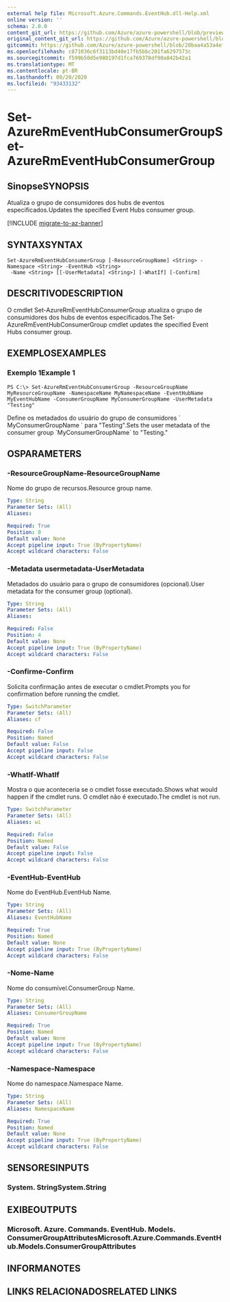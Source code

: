 ```yaml
---
external help file: Microsoft.Azure.Commands.EventHub.dll-Help.xml
online version: ''
schema: 2.0.0
content_git_url: https://github.com/Azure/azure-powershell/blob/preview/src/ResourceManager/EventHub/Commands.EventHub/help/Set-AzureRmEventHubConsumerGroup.md
original_content_git_url: https://github.com/Azure/azure-powershell/blob/preview/src/ResourceManager/EventHub/Commands.EventHub/help/Set-AzureRmEventHubConsumerGroup.md
gitcommit: https://github.com/Azure/azure-powershell/blob/28baa4a53a4efceb1197c032a8db08e199f0858d
ms.openlocfilehash: c871036c6f3113bd40e17fb5bbc201fa6297573c
ms.sourcegitcommit: f599b50d5e980197d1fca769378df90a842b42a1
ms.translationtype: MT
ms.contentlocale: pt-BR
ms.lasthandoff: 08/20/2020
ms.locfileid: "93433132"
---
```

# <span data-ttu-id="0372b-101">Set-AzureRmEventHubConsumerGroup</span><span class="sxs-lookup"><span data-stu-id="0372b-101">Set-AzureRmEventHubConsumerGroup</span></span>

## <span data-ttu-id="0372b-102">Sinopse</span><span class="sxs-lookup"><span data-stu-id="0372b-102">SYNOPSIS</span></span>
<span data-ttu-id="0372b-103">Atualiza o grupo de consumidores dos hubs de eventos especificados.</span><span class="sxs-lookup"><span data-stu-id="0372b-103">Updates the specified Event Hubs consumer group.</span></span>

[!INCLUDE [migrate-to-az-banner](../../includes/migrate-to-az-banner.md)]

## <span data-ttu-id="0372b-104">SYNTAX</span><span class="sxs-lookup"><span data-stu-id="0372b-104">SYNTAX</span></span>

```
Set-AzureRmEventHubConsumerGroup [-ResourceGroupName] <String> -Namespace <String> -EventHub <String>
 -Name <String> [[-UserMetadata] <String>] [-WhatIf] [-Confirm]
```

## <span data-ttu-id="0372b-105">DESCRITIVO</span><span class="sxs-lookup"><span data-stu-id="0372b-105">DESCRIPTION</span></span>
<span data-ttu-id="0372b-106">O cmdlet Set-AzureRmEventHubConsumerGroup atualiza o grupo de consumidores dos hubs de eventos especificados.</span><span class="sxs-lookup"><span data-stu-id="0372b-106">The Set-AzureRmEventHubConsumerGroup cmdlet updates the specified Event Hubs consumer group.</span></span>

## <span data-ttu-id="0372b-107">EXEMPLOS</span><span class="sxs-lookup"><span data-stu-id="0372b-107">EXAMPLES</span></span>

### <span data-ttu-id="0372b-108">Exemplo 1</span><span class="sxs-lookup"><span data-stu-id="0372b-108">Example 1</span></span>
```
PS C:\> Set-AzureRmEventHubConsumerGroup -ResourceGroupName MyResourceGroupName -NamespaceName MyNamespaceName -EventHubName MyEventHubName -ConsumerGroupName MyConsumerGroupName -UserMetadata "Testing"
```

<span data-ttu-id="0372b-109">Define os metadados do usuário do grupo de consumidores \` MyConsumerGroupName \` para "Testing".</span><span class="sxs-lookup"><span data-stu-id="0372b-109">Sets the user metadata of the consumer group \`MyConsumerGroupName\` to "Testing."</span></span>

## <span data-ttu-id="0372b-110">OS</span><span class="sxs-lookup"><span data-stu-id="0372b-110">PARAMETERS</span></span>

### <span data-ttu-id="0372b-111">-ResourceGroupName</span><span class="sxs-lookup"><span data-stu-id="0372b-111">-ResourceGroupName</span></span>
<span data-ttu-id="0372b-112">Nome do grupo de recursos.</span><span class="sxs-lookup"><span data-stu-id="0372b-112">Resource group name.</span></span>

```yaml
Type: String
Parameter Sets: (All)
Aliases: 

Required: True
Position: 0
Default value: None
Accept pipeline input: True (ByPropertyName)
Accept wildcard characters: False
```

### <span data-ttu-id="0372b-113">-Metadata usermetadata</span><span class="sxs-lookup"><span data-stu-id="0372b-113">-UserMetadata</span></span>
<span data-ttu-id="0372b-114">Metadados do usuário para o grupo de consumidores (opcional).</span><span class="sxs-lookup"><span data-stu-id="0372b-114">User metadata for the consumer group (optional).</span></span>

```yaml
Type: String
Parameter Sets: (All)
Aliases: 

Required: False
Position: 4
Default value: None
Accept pipeline input: True (ByPropertyName)
Accept wildcard characters: False
```

### <span data-ttu-id="0372b-115">-Confirme</span><span class="sxs-lookup"><span data-stu-id="0372b-115">-Confirm</span></span>
<span data-ttu-id="0372b-116">Solicita confirmação antes de executar o cmdlet.</span><span class="sxs-lookup"><span data-stu-id="0372b-116">Prompts you for confirmation before running the cmdlet.</span></span>

```yaml
Type: SwitchParameter
Parameter Sets: (All)
Aliases: cf

Required: False
Position: Named
Default value: False
Accept pipeline input: False
Accept wildcard characters: False
```

### <span data-ttu-id="0372b-117">-WhatIf</span><span class="sxs-lookup"><span data-stu-id="0372b-117">-WhatIf</span></span>
<span data-ttu-id="0372b-118">Mostra o que aconteceria se o cmdlet fosse executado.</span><span class="sxs-lookup"><span data-stu-id="0372b-118">Shows what would happen if the cmdlet runs.</span></span>
<span data-ttu-id="0372b-119">O cmdlet não é executado.</span><span class="sxs-lookup"><span data-stu-id="0372b-119">The cmdlet is not run.</span></span>

```yaml
Type: SwitchParameter
Parameter Sets: (All)
Aliases: wi

Required: False
Position: Named
Default value: False
Accept pipeline input: False
Accept wildcard characters: False
```

### <span data-ttu-id="0372b-120">-EventHub</span><span class="sxs-lookup"><span data-stu-id="0372b-120">-EventHub</span></span>
<span data-ttu-id="0372b-121">Nome do EventHub.</span><span class="sxs-lookup"><span data-stu-id="0372b-121">EventHub Name.</span></span>

```yaml
Type: String
Parameter Sets: (All)
Aliases: EventHubName

Required: True
Position: Named
Default value: None
Accept pipeline input: True (ByPropertyName)
Accept wildcard characters: False
```

### <span data-ttu-id="0372b-122">-Nome</span><span class="sxs-lookup"><span data-stu-id="0372b-122">-Name</span></span>
<span data-ttu-id="0372b-123">Nome do consumível.</span><span class="sxs-lookup"><span data-stu-id="0372b-123">ConsumerGroup Name.</span></span>

```yaml
Type: String
Parameter Sets: (All)
Aliases: ConsumerGroupName

Required: True
Position: Named
Default value: None
Accept pipeline input: True (ByPropertyName)
Accept wildcard characters: False
```

### <span data-ttu-id="0372b-124">-Namespace</span><span class="sxs-lookup"><span data-stu-id="0372b-124">-Namespace</span></span>
<span data-ttu-id="0372b-125">Nome do namespace.</span><span class="sxs-lookup"><span data-stu-id="0372b-125">Namespace Name.</span></span>

```yaml
Type: String
Parameter Sets: (All)
Aliases: NamespaceName

Required: True
Position: Named
Default value: None
Accept pipeline input: True (ByPropertyName)
Accept wildcard characters: False
```

## <span data-ttu-id="0372b-126">SENSORES</span><span class="sxs-lookup"><span data-stu-id="0372b-126">INPUTS</span></span>

### <span data-ttu-id="0372b-127">System. String</span><span class="sxs-lookup"><span data-stu-id="0372b-127">System.String</span></span>

## <span data-ttu-id="0372b-128">EXIBE</span><span class="sxs-lookup"><span data-stu-id="0372b-128">OUTPUTS</span></span>

### <span data-ttu-id="0372b-129">Microsoft. Azure. Commands. EventHub. Models. ConsumerGroupAttributes</span><span class="sxs-lookup"><span data-stu-id="0372b-129">Microsoft.Azure.Commands.EventHub.Models.ConsumerGroupAttributes</span></span>

## <span data-ttu-id="0372b-130">INFORMA</span><span class="sxs-lookup"><span data-stu-id="0372b-130">NOTES</span></span>

## <span data-ttu-id="0372b-131">LINKS RELACIONADOS</span><span class="sxs-lookup"><span data-stu-id="0372b-131">RELATED LINKS</span></span>

